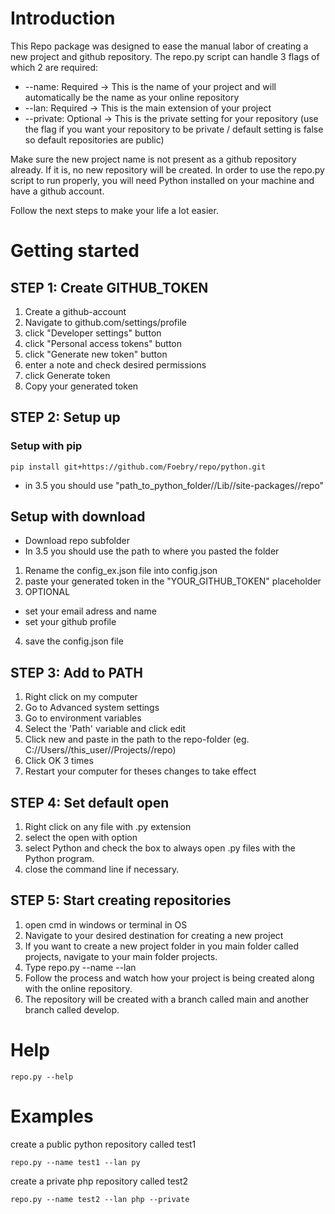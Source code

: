 # Introduction

This Repo package was designed to ease the manual labor of creating a new project and github repository.
The repo.py script can handle 3 flags of which 2 are required:

-   --name: Required -> This is the name of your project and will automatically be the name as your online repository
-   --lan: Required -> This is the main extension of your project
-   --private: Optional -> This is the private setting for your repository (use the flag if you want your repository to be private / default setting is false so default repositories are public)

Make sure the new project name is not present as a github repository already. If it is, no new repository will be created.
In order to use the repo.py script to run properly, you will need Python installed on your machine and have a github account.

Follow the next steps to make your life a lot easier.

# Getting started

## STEP 1: Create GITHUB_TOKEN

1. Create a github-account
2. Navigate to github.com/settings/profile
3. click "Developer settings" button
4. click "Personal access tokens" button
5. click "Generate new token" button
6. enter a note and check desired permissions
7. click Generate token
8. Copy your generated token

## STEP 2: Setup up

### Setup with pip

```
pip install git+https://github.com/Foebry/repo/python.git
```
-   in 3.5 you should use "path_to_python_folder//Lib//site-packages//repo"

## Setup with download

-   Download repo subfolder
-   In 3.5 you should use the path to where you pasted the folder

1. Rename the config_ex.json file into config.json
2. paste your generated token in the "YOUR_GITHUB_TOKEN" placeholder
3. OPTIONAL

-   set your email adress and name
-   set your github profile

4. save the config.json file

## STEP 3: Add to PATH

1. Right click on my computer
2. Go to Advanced system settings
3. Go to environment variables
4. Select the 'Path' variable and click edit
5. Click new and paste in the path to the repo-folder (eg. C://Users//this_user//Projects//repo)
6. Click OK 3 times
7. Restart your computer for theses changes to take effect

## STEP 4: Set default open

1. Right click on any file with .py extension
2. select the open with option
3. select Python and check the box to always open .py files with the Python program.
4. close the command line if necessary.

## STEP 5: Start creating repositories

1. open cmd in windows or terminal in OS
2. Navigate to your desired destination for creating a new project
3. If you want to create a new project folder in you main folder called projects, navigate to your main folder projects.
4. Type repo.py --name <your desired project name> --lan <the main extension of your project>
5. Follow the process and watch how your project is being created along with the online repository.
6. The repository will be created with a branch called main and another branch called develop.

# Help
  
```
repo.py --help
```

# Examples
  create a public python repository called test1 

```
repo.py --name test1 --lan py
```
  
  create a private php repository called test2
  
```
repo.py --name test2 --lan php --private
```
